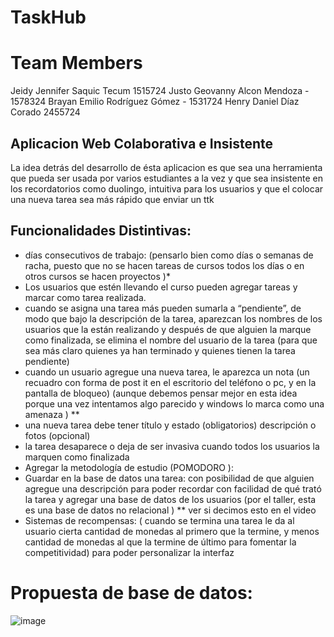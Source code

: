 # TaskHub

# Team Members

Jeidy Jennifer Saquic Tecum 1515724
Justo Geovanny Alcon Mendoza - 1578324
Brayan Emilio Rodríguez Gómez - 1531724
Henry Daniel Díaz Corado 2455724

## Aplicacion Web Colaborativa e Insistente

La idea detrás del desarrollo de ésta aplicacion es que sea una herramienta que pueda ser usada por varios estudiantes a la vez y que sea insistente en los recordatorios como duolingo, intuitiva para los usuarios y que el colocar una nueva tarea sea más rápido que enviar un ttk 

## Funcionalidades Distintivas:

- días consecutivos de trabajo: (pensarlo bien como días o semanas de racha, puesto que no se hacen tareas de cursos todos los días o en otros cursos se hacen proyectos )*
- Los usuarios que estén llevando el curso pueden agregar tareas y marcar como tarea realizada.
- cuando se asigna una tarea más pueden sumarla a “pendiente”, de modo que bajo la descripción de la tarea, aparezcan los nombres de los usuarios que la están realizando y después de que alguien la marque como finalizada, se elimina el nombre del usuario de la tarea (para que sea más claro quienes ya han terminado y quienes tienen la tarea pendiente)
- cuando un usuario agregue una nueva tarea, le aparezca un nota (un recuadro con forma de post it en el escritorio del teléfono o pc, y en la pantalla de bloqueo) (aunque debemos pensar mejor en esta idea porque una vez intentamos algo parecido y windows lo marca como una amenaza  ) **
- una nueva tarea debe tener título y estado (obligatorios) descripción o fotos (opcional) 
- la tarea desaparece o deja de ser invasiva cuando todos los usuarios la marquen como finalizada
- Agregar la metodología de estudio (POMODORO ): 
- Guardar en la base de datos una tarea: con posibilidad de que alguien agregue una descripción para poder recordar con facilidad de qué trató la tarea y agregar una base de datos de los usuarios (por el taller, esta es una base de datos no relacional ) ** ver si decimos esto en el video
- Sistemas de recompensas: ( cuando se termina una tarea le da al usuario cierta cantidad de monedas al primero que la termine, y menos cantidad de monedas al que la termine de último para fomentar la competitividad) para poder personalizar la interfaz

# Propuesta de base de datos:
![image](https://github.com/user-attachments/assets/1eef88f5-c4ce-4e1f-aac6-7a115bb63392)


